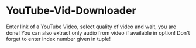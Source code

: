 # YouTube-Vid-Downloader
Enter link of a YouTube Video, select quality of video and wait, you are done! You can also extract only audio from video if available in option! Don't forget to enter index number given in tuple!
